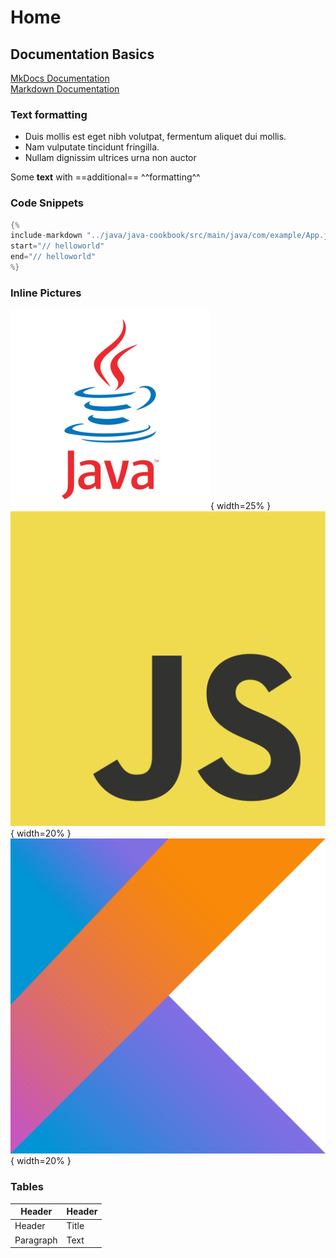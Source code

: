 # Home

## Documentation Basics

[MkDocs Documentation](https://squidfunk.github.io/mkdocs-material/)  
[Markdown Documentation](https://www.markdownguide.org/basic-syntax/)


### Text formatting
- Duis mollis est eget nibh volutpat, fermentum aliquet dui mollis.
- Nam vulputate tincidunt fringilla.
- Nullam dignissim ultrices urna non auctor

Some **text** with ==additional== ^^formatting^^

### Code Snippets
```java  hl_lines="2 3"
{%
include-markdown "../java/java-cookbook/src/main/java/com/example/App.java"
start="// helloworld"
end="// helloworld"
%}
```

### Inline Pictures
![Beispielbild](images/java/JavaLogo.png){ width=25% } ![Beispielbild](images/java/JsLogo.png){ width=20% } ![Beispielbild](images/java/KotlinLogo.png){ width=20% }

### Tables

| Header    | Header |
|-----------|--------|
| Header    | Title  |
| Paragraph | Text   |
